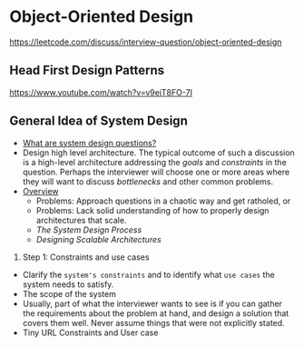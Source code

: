 # Object-Oriented Design
https://leetcode.com/discuss/interview-question/object-oriented-design


## Head First Design Patterns
https://www.youtube.com/watch?v=v9ejT8FO-7I

## General Idea of System Design
- [What are system design questions?](https://www.hiredintech.com/classrooms/system-design/lesson/52)
- Design high level architecture.  The typical outcome of such a discussion is a high-level architecture addressing the *goals* and *constraints* in the question. Perhaps the interviewer will choose one or more areas where they will want to discuss *bottlenecks* and other common problems.
- [Overview](https://www.hiredintech.com/classrooms/system-design/lesson/53) 
   - Problems: Approach questions in a chaotic way and get ratholed, or
   - Problems: Lack solid understanding of how to properly design architectures that scale.
   - *The System Design Process*
   - *Designing Scalable Architectures*
1. Step 1: Constraints and use cases
  - Clarify the `system's constraints` and to identify what `use cases` the system needs to satisfy. 
  - The scope of the system
  - Usually, part of what the interviewer wants to see is if you can gather the requirements about the problem at hand, and design a solution that covers them well. Never assume things that were not explicitly stated.
  - Tiny URL Constraints and User case
